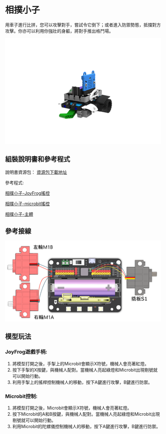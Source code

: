 # 相撲小子

用車子進行比拼，您可以攻擊對手，嘗試令它倒下；或者進入防禦勢態，抵擋對方攻擊。你亦可以利用你強壯的身軀，將對手推出格鬥場。

![](images/rhino.png)

## 組裝說明書和參考程式

說明書資源包： [資源包下載地址](https://bit.ly/12In1SumobotBuildingInstruction)

參考程式: 

[相撲小子-JoyFrog搖控](https://makecode.microbit.org/_JgYW9KUaDWbw)

[相撲小子-microbit搖控](https://makecode.microbit.org/_ciVa2i45qDFD)

[相撲小子-主體](https://makecode.microbit.org/_E7Did0H041K0)

## 參考接線

![](images/rhino_wire.png)

## 模型玩法

### JoyFrog遊戲手柄:

1. 將模型打開之後，手掣上的Microbit會顯示X符號，機械人會亮著紅燈。
2. 按下手掣的X按鍵，與機械人配對。當機械人亮起綠燈和Microbit出現剔號就可以開始行動。
3. 利用手掣上的搖桿控制機械人的移動，按下A鍵進行攻擊，B鍵進行防禦。

### Microbit控制:

1. 將模型打開之後，Microbit會顯示X符號，機械人會亮著紅燈。
2. 按下Microbit的A和B按鍵，與機械人配對。當機械人亮起綠燈和Microbit出現剔號就可以開始行動。
3. 利用Microbit的陀螺儀控制機械人的移動，按下A鍵進行攻擊，B鍵進行防禦。